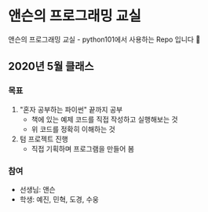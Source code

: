 # 앤슨의 프로그래밍 교실
앤슨의 프로그래밍 교실 - python101에서 사용하는 Repo 입니다 🕺


## 2020년 5월 클래스

### 목표

1. "혼자 공부하는 파이썬" 끝까지 공부
    - 책에 있는 예제 코드를 직접 작성하고 실행해보는 것
    - 위 코드를 정확히 이해하는 것
2. 텀 프로젝트 진행
    - 직접 기획하며 프로그램을 만들어 봄

### 참여

- 선생님: 앤슨
- 학생: 예진, 민혁, 도경, 수웅
